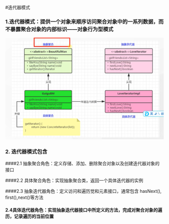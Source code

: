 #迭代器模式

### 1.迭代器模式：提供一个对象来顺序访问聚合对象中的一系列数据，而不暴露聚合对象的内部标识——对象行为型模式

![img.png](../../../../../../../../img/img20.png)

### 2. 迭代器模式包含

####2.1 抽象聚合角色：定义存储、添加、删除聚合对象以及创建迭代器对象的接口

####2.2 具体聚合角色：实现抽象聚合类，返回一个具体迭代器的实例

####2.3 抽象迭代器角色：定义访问和遍历觉和元素接口，通常包含 hasNext(), first(),next()等方法

#### 2.4具体迭代器角色：实现抽象迭代器接口中所定义的方法，完成对聚合对象的遍历，记录遍历的当前位置